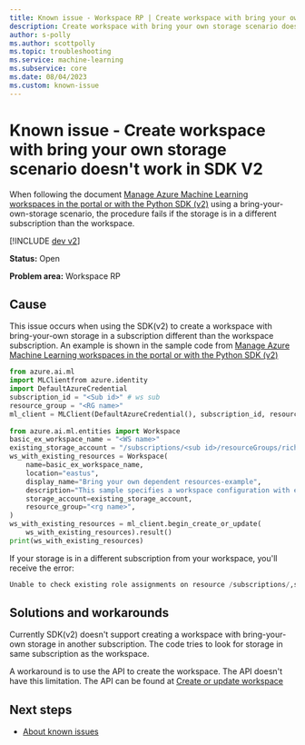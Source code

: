 ```yaml
---
title: Known issue - Workspace RP | Create workspace with bring your own storage scenario doesn't work in SDK V2 
description: Create workspace with bring your own storage scenario doesn't work in SDK V2
author: s-polly
ms.author: scottpolly
ms.topic: troubleshooting  
ms.service: machine-learning
ms.subservice: core
ms.date: 08/04/2023
ms.custom: known-issue
---
```


# Known issue  - Create workspace with bring your own storage scenario doesn't work in SDK V2 


When following the document [Manage Azure Machine Learning workspaces in the portal or with the Python SDK (v2)](../how-to-manage-workspace.md) using a bring-your-own-storage scenario, the procedure fails if the storage is in a different subscription than the workspace.

[!INCLUDE [dev v2](../includes/machine-learning-dev-v2.md)]


**Status:** Open

**Problem area:** Workspace RP

## Cause

This issue occurs when using the SDK(v2) to create a workspace with bring-your-own storage in a subscription different than the workspace subscription. An example is shown in the sample code from [Manage Azure Machine Learning workspaces in the portal or with the Python SDK (v2)](../how-to-manage-workspace.md)

```python
from azure.ai.ml
import MLClientfrom azure.identity
import DefaultAzureCredential
subscription_id = "<Sub id>" # ws sub
resource_group = "<RG name>"
ml_client = MLClient(DefaultAzureCredential(), subscription_id, resource_group)
 
from azure.ai.ml.entities import Workspace
basic_ex_workspace_name = "<WS name>"
existing_storage_account = "/subscriptions/<sub id>/resourceGroups/richRG/providers/Microsoft.Storage/storageAccounts/<existing storage account>" # store from different sub
ws_with_existing_resources = Workspace(
    name=basic_ex_workspace_name,
    location="eastus",
    display_name="Bring your own dependent resources-example",
    description="This sample specifies a workspace configuration with existing dependent resources",
    storage_account=existing_storage_account,
    resource_group="<rg name>",
)
ws_with_existing_resources = ml_client.begin_create_or_update(
    ws_with_existing_resources).result()
print(ws_with_existing_resources)
```
If your storage is in a different subscription from your workspace, you'll receive the error:

```python
Unable to check existing role assignments on resource /subscriptions/,sub id of storage>/resourceGroups/<rg>/providers/Microsoft.Storage/storageAccounts/<existing storage>: The Resource 'Microsoft.Storage/storageAccounts/<existing storage>' under resource group '<rg>' was not found
```


## Solutions and workarounds
Currently SDK(v2) doesn't support creating a workspace with bring-your-own storage in another subscription. The code tries to look for storage in same subscription as the workspace.

A workaround is to use the API to create the workspace. The API doesn't have this limitation. The API can be found at [Create or update workspace](https://learn.microsoft.com/rest/api/azureml/2023-04-01/workspaces/create-or-update?tabs=HTTP)


## Next steps

- [About known issues](azureml-known-issues.md)
